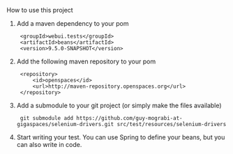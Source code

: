 How to use this project


1. Add a maven dependency to your pom

        <groupId>webui.tests</groupId>
        <artifactId>beans</artifactId>
        <version>9.5.0-SNAPSHOT</version>


2. Add the following maven repository to your pom


        <repository>
            <id>openspaces</id>
            <url>http://maven-repository.openspaces.org</url>
        </repository>

3. Add a submodule to your git project (or simply make the files available)

        git submodule add https://github.com/guy-mograbi-at-gigaspaces/selenium-drivers.git src/test/resources/selenium-drivers

4. Start writing your test. You can use Spring to define your beans, but you can also write in code.
